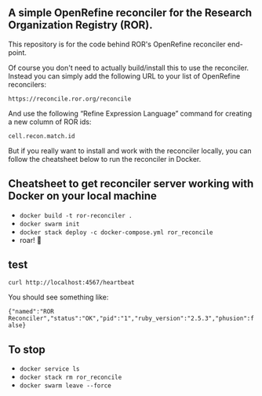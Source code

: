 ## A simple OpenRefine reconciler for the Research Organization Registry (ROR).

This repository is for the code behind ROR's OpenRefine reconciler end-point.

Of course you don't need to actually build/install this to use the reconciler. Instead you can simply add the following URL to your list of OpenRefine reconcilers:

`https://reconcile.ror.org/reconcile`

And use the following “Refine Expression Language” command for creating a new column of ROR ids:

`cell.recon.match.id`

But if you really want to install and work with the reconciler locally, you can follow the cheatsheet below to run the reconciler in Docker.

## Cheatsheet to get reconciler server working with Docker on your local machine

- `docker build -t ror-reconciler .`
- `docker swarm init`
- `docker stack deploy -c docker-compose.yml ror_reconcile`
- roar! 🦁

## test

`curl http://localhost:4567/heartbeat`

You should see something like:

`{"named":"ROR Reconciler","status":"OK","pid":"1","ruby_version":"2.5.3","phusion":false}`

## To stop

- `docker service ls`
- `docker stack rm ror_reconcile`
- `docker swarm leave --force`
